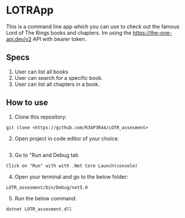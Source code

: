 # LOTRApp

This is a command line app which you can use to check out the famous Lord of The Rings books and chapters. 
Im using the https://the-one-api.dev/v2 API with bearer token.

## Specs

1. User can list all books
2. User can search for a specific book.
3. User can list all chapters in a book.

## How to use

1. Clone this repository:
```
git clone <https://github.com/R34P3R44/LOTR_assesment>
```
2. Open project in code editor of your choice.
```
```
3. Go to "Run and Debug tab
```
Click on "Run" with with .Net Core Launch(console)
```
4. Open your terminal and go to the below folder:
```
LOTR_assesment/bin/Debug/net5.0
```
5. Run the below command:
```
dotnet LOTR_assesment.dll
```
